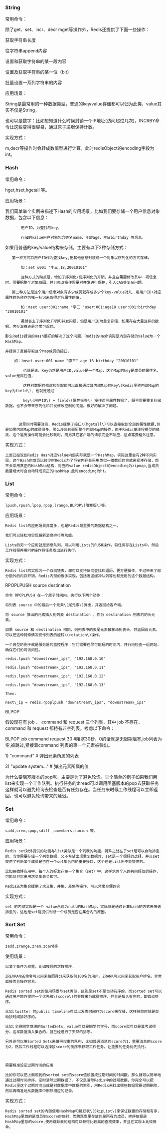 ### **String**

常用命令：  

除了get、set、incr、decr mget等操作外，Redis还提供了下面一些操作：  

获取字符串长度  

往字符串append内容  

设置和获取字符串的某一段内容  

设置及获取字符串的某一位（bit）  

批量设置一系列字符串的内容  

  

应用场景：  

String是最常用的一种数据类型，普通的key/value存储都可以归为此类，value其实不仅是String，  

也可以是数字：比如想知道什么时候封锁一个IP地址\(访问超过几次\)。INCRBY命令让这些变得很容易，通过原子递增保持计数。  

  

实现方式：  

m,decr等操作时会转成数值型进行计算，此时redisObject的encoding字段为int。  

### 

### Hash

常用命令：  

hget,hset,hgetall 等。  

应用场景：  

我们简单举个实例来描述下Hash的应用场景，比如我们要存储一个用户信息对象数据，包含以下信息：  

           用户ID，为查找的key，  

           存储的value用户对象包含姓名name，年龄age，生日birthday 等信息，  

   如果用普通的key/value结构来存储，主要有以下2种存储方式：  

       第一种方式将用户ID作为查找key,把其他信息封装成一个对象以序列化的方式存储，  

           如：set u001 "李三,18,20010101"  

           这种方式的缺点是，增加了序列化/反序列化的开销，并且在需要修改其中一项信息时，需要把整个对象取回，并且修改操作需要对并发进行保护，引入CAS等复杂问题。  

       第二种方法是这个用户信息对象有多少成员就存成多少个key-value对儿，用用户ID+对应属性的名称作为唯一标识来取得对应属性的值，  

           如：mset user:001:name "李三 "user:001:age18 user:001:birthday "20010101"  

           虽然省去了序列化开销和并发问题，但是用户ID为重复存储，如果存在大量这样的数据，内存浪费还是非常可观的。  

    那么Redis提供的Hash很好的解决了这个问题，Redis的Hash实际是内部存储的Value为一个HashMap，  

    并提供了直接存取这个Map成员的接口，  

        如：hmset user:001 name "李三" age 18 birthday "20010101"     

            也就是说，Key仍然是用户ID,value是一个Map，这个Map的key是成员的属性名，value是属性值，  

            这样对数据的修改和存取都可以直接通过其内部Map的Key\(Redis里称内部Map的key为field\), 也就是通过   

            key\(用户ID\) + field\(属性标签\) 操作对应属性数据了，既不需要重复存储数据，也不会带来序列化和并发修改控制的问题。很好的解决了问题。  

  

          这里同时需要注意，Redis提供了接口\(hgetall\)可以直接取到全部的属性数据,但是如果内部Map的成员很多，那么涉及到遍历整个内部Map的操作，由于Redis单线程模型的缘故，这个遍历操作可能会比较耗时，而另其它客户端的请求完全不响应，这点需要格外注意。  

  实现方式：  

    上面已经说到Redis Hash对应Value内部实际就是一个HashMap，实际这里会有2种不同实现，这个Hash的成员比较少时Redis为了节省内存会采用类似一维数组的方式来紧凑存储，而不会采用真正的HashMap结构，对应的value redisObject的encoding为zipmap,当成员数量增大时会自动转成真正的HashMap,此时encoding为ht。  

### 

### List

常用命令：  

    lpush,rpush,lpop,rpop,lrange,BLPOP\(阻塞版\)等。  

  

应用场景：  

    Redis list的应用场景非常多，也是Redis最重要的数据结构之一。  

    我们可以轻松地实现最新消息排行等功能。  

    Lists的另一个应用就是消息队列，可以利用Lists的PUSH操作，将任务存在Lists中，然后工作线程再用POP操作将任务取出进行执行。  

  

实现方式：  

    Redis list的实现为一个双向链表，即可以支持反向查找和遍历，更方便操作，不过带来了部分额外的内存开销，Redis内部的很多实现，包括发送缓冲队列等也都是用的这个数据结构。  

  

RPOPLPUSH source destination  

  

    命令 RPOPLPUSH 在一个原子时间内，执行以下两个动作：  

    将列表 source 中的最后一个元素\(尾元素\)弹出，并返回给客户端。  

    将 source 弹出的元素插入到列表 destination ，作为 destination 列表的的头元素。  

    如果 source 和 destination 相同，则列表中的表尾元素被移动到表头，并返回该元素，可以把这种特殊情况视作列表的旋转\(rotation\)操作。  

    一个典型的例子就是服务器的监控程序：它们需要在尽可能短的时间内，并行地检查一组网站，确保它们的可访问性。  

    redis.lpush "downstream\_ips", "192.168.0.10"  

    redis.lpush "downstream\_ips", "192.168.0.11"  

    redis.lpush "downstream\_ips", "192.168.0.12"  

    redis.lpush "downstream\_ips", "192.168.0.13"  

    Then:  

    next\_ip = redis.rpoplpush "downstream\_ips", "downstream\_ips"  

  

BLPOP  

  

  假设现在有 job 、 command 和 request 三个列表，其中 job 不存在， command 和 request 都持有非空列表。考虑以下命令：  

  BLPOP job command request 30  \#阻塞30秒，0的话就是无限期阻塞,job列表为空,被跳过,紧接着command 列表的第一个元素被弹出。  

  1\) "command"                             \# 弹出元素所属的列表  

  2\) "update system..."                    \# 弹出元素所属的值   

  为什么要阻塞版本的pop呢，主要是为了避免轮询。举个简单的例子如果我们用list来实现一个工作队列。执行任务的thread可以调用阻塞版本的pop去获取任务这样就可以避免轮询去检查是否有任务存在。当任务来时候工作线程可以立即返回，也可以避免轮询带来的延迟。  

 

### Set

常用命令：  

    sadd,srem,spop,sdiff ,smembers,sunion 等。  

应用场景：  

    Redis set对外提供的功能与list类似是一个列表的功能，特殊之处在于set是可以自动排重的，当你需要存储一个列表数据，又不希望出现重复数据时，set是一个很好的选择，并且set提供了判断某个成员是否在一个set集合内的重要接口，这个也是list所不能提供的。  

    比如在微博应用中，每个人的好友存在一个集合（set）中，这样求两个人的共同好友的操作，可能就只需要用求交集命令即可。  

    Redis还为集合提供了求交集、并集、差集等操作，可以非常方便的实  

  

实现方式：  

    set 的内部实现是一个 value永远为null的HashMap，实际就是通过计算hash的方式来快速排重的，这也是set能提供判断一个成员是否在集合内的原因。  



### Sort Set

常用命令：  

    zadd,zrange,zrem,zcard等  

  使用场景：  

    以某个条件为权重，比如按顶的次数排序.  

    ZREVRANGE命令可以用来按照得分来获取前100名的用户，ZRANK可以用来获取用户排名，非常直接而且操作容易。  

    Redis sorted set的使用场景与set类似，区别是set不是自动有序的，而sorted set可以通过用户额外提供一个优先级\(score\)的参数来为成员排序，并且是插入有序的，即自动排序。  

    比如:twitter 的public timeline可以以发表时间作为score来存储，这样获取时就是自动按时间排好序的。  

    比如:全班同学成绩的SortedSets，value可以是同学的学号，而score就可以是其考试得分，这样数据插入集合的，就已经进行了天然的排序。  

    另外还可以用Sorted Sets来做带权重的队列，比如普通消息的score为1，重要消息的score为2，然后工作线程可以选择按score的倒序来获取工作任务。让重要的任务优先执行。  

  

    需要精准设定过期时间的应用  

    比如你可以把上面说到的sorted set的score值设置成过期时间的时间戳，那么就可以简单地通过过期时间排序，定时清除过期数据了，不仅是清除Redis中的过期数据，你完全可以把Redis里这个过期时间当成是对数据库中数据的索引，用Redis来找出哪些数据需要过期删除，然后再精准地从数据库中删除相应的记录。  

  

  实现方式：  

    Redis sorted set的内部使用HashMap和跳跃表\(SkipList\)来保证数据的存储和有序，HashMap里放的是成员到score的映射，而跳跃表里存放的是所有的成员，排序依据是HashMap里存的score,使用跳跃表的结构可以获得比较高的查找效率，并且在实现上比较简单。  



